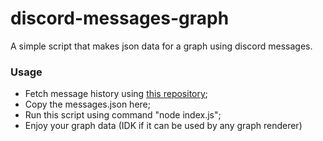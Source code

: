 # discord-messages-graph
A simple script that makes json data for a graph using discord messages.

### Usage
- Fetch message history using [this repository](https://github.com/overlisted/discord-messages-fetch);
- Copy the messages.json here;
- Run this script using command "node index.js";
- Enjoy your graph data (IDK if it can be used by any graph renderer)
